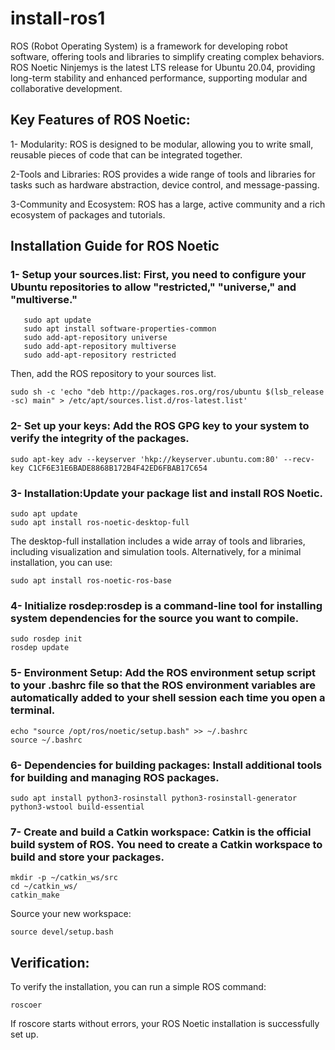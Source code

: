 # install-ros1
ROS (Robot Operating System) is a framework for developing robot software, offering tools and libraries to simplify creating complex behaviors. ROS Noetic Ninjemys is the latest LTS release for Ubuntu 20.04, providing long-term stability and enhanced performance, supporting modular and collaborative development.


## Key Features of ROS Noetic:

  1- Modularity: ROS is designed to be modular, allowing you to write small, reusable pieces of code that can be integrated together.
  
  2-Tools and Libraries: ROS provides a wide range of tools and libraries for tasks such as hardware abstraction, device control, and message-passing.
  
  3-Community and Ecosystem: ROS has a large, active community and a rich ecosystem of packages and tutorials.

## Installation Guide for ROS Noetic
###  1- Setup your sources.list: First, you need to configure your Ubuntu repositories to allow "restricted," "universe," and "multiverse."
   
   ```
      sudo apt update
      sudo apt install software-properties-common
      sudo add-apt-repository universe
      sudo add-apt-repository multiverse
      sudo add-apt-repository restricted
   ```

Then, add the ROS repository to your sources list.

```
sudo sh -c 'echo "deb http://packages.ros.org/ros/ubuntu $(lsb_release -sc) main" > /etc/apt/sources.list.d/ros-latest.list'
```

 ### 2- Set up your keys: Add the ROS GPG key to your system to verify the integrity of the packages. 
 
   ```
 sudo apt-key adv --keyserver 'hkp://keyserver.ubuntu.com:80' --recv-key C1CF6E31E6BADE8868B172B4F42ED6FBAB17C654

   ```

 ### 3- Installation:Update your package list and install ROS Noetic.

  ```
sudo apt update
sudo apt install ros-noetic-desktop-full

```
The desktop-full installation includes a wide array of tools and libraries, including visualization and simulation tools. Alternatively, for a minimal installation, you can use:

```
sudo apt install ros-noetic-ros-base

```
### 4- Initialize rosdep:rosdep is a command-line tool for installing system dependencies for the source you want to compile.

```
sudo rosdep init
rosdep update

```

### 5- Environment Setup: Add the ROS environment setup script to your .bashrc file so that the ROS environment variables are automatically added to your shell session each time you open a terminal.

```
echo "source /opt/ros/noetic/setup.bash" >> ~/.bashrc
source ~/.bashrc

```

### 6- Dependencies for building packages: Install additional tools for building and managing ROS packages.

```
sudo apt install python3-rosinstall python3-rosinstall-generator python3-wstool build-essential

```

### 7- Create and build a Catkin workspace: Catkin is the official build system of ROS. You need to create a Catkin workspace to build and store your packages.

```
mkdir -p ~/catkin_ws/src
cd ~/catkin_ws/
catkin_make

```
Source your new workspace:

```
source devel/setup.bash

```

## Verification:
To verify the installation, you can run a simple ROS command:

```
roscoer
```
If roscore starts without errors, your ROS Noetic installation is successfully set up.
